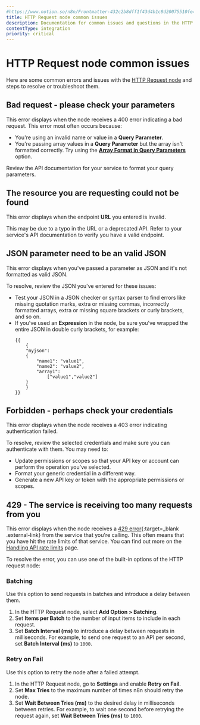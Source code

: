 ```yaml
---
#https://www.notion.so/n8n/Frontmatter-432c2b8dff1f43d4b1c8d20075510fe4
title: HTTP Request node common issues 
description: Documentation for common issues and questions in the HTTP Request node in n8n, a workflow automation platform. Includes details of the issue and suggested solutions.
contentType: integration
priority: critical
---
```


# HTTP Request node common issues

Here are some common errors and issues with the [HTTP Request node](/integrations/builtin/core-nodes/n8n-nodes-base.httprequest/) and steps to resolve or troubleshoot them.

## Bad request - please check your parameters

This error displays when the node receives a 400 error indicating a bad request. This error most often occurs because:

* You're using an invalid name or value in a **Query Parameter**.
* You're passing array values in a **Query Parameter** but the array isn't formatted correctly. Try using the [**Array Format in Query Parameters**](/integrations/builtin/core-nodes/n8n-nodes-base.httprequest/#array-format-in-query-parameters) option.

Review the API documentation for your service to format your query parameters.

<!-- vale off -->
## The resource you are requesting could not be found
<!-- vale on -->

This error displays when the endpoint **URL** you entered is invalid.

This may be due to a typo in the URL or a deprecated API. Refer to your service's API documentation to verify you have a valid endpoint.

## JSON parameter need to be an valid JSON

This error displays when you've passed a parameter as JSON and it's not formatted as valid JSON.

To resolve, review the JSON you've entered for these issues:

* Test your JSON in a JSON checker or syntax parser to find errors like missing quotation marks, extra or missing commas, incorrectly formatted arrays, extra or missing square brackets or curly brackets, and so on.
* If you've used an **Expression** in the node, be sure you've wrapped the entire JSON in double curly brackets, for example:
    ```
    {{
        {
        "myjson":
        {
            "name1": "value1",
            "name2": "value2",
            "array1":
                ["value1","value2"]
        }
        }
    }}
    ```

## Forbidden - perhaps check your credentials

This error displays when the node receives a 403 error indicating authentication failed.

To resolve, review the selected credentials and make sure you can authenticate with them. You may need to:

* Update permissions or scopes so that your API key or account can perform the operation you've selected.
* Format your generic credential in a different way.
* Generate a new API key or token with the appropriate permissions or scopes.

## 429 - The service is receiving too many requests from you

This error displays when the node receives a [429 error](https://developer.mozilla.org/en-US/docs/Web/HTTP/Status/429){:target=_blank .external-link} from the service that you're calling. This often means that you have hit the rate limits of that service. You can find out more on the [Handling API rate limits](/integrations/builtin/rate-limits/) page.

To resolve the error, you can use one of the built-in options of the HTTP request node:

### Batching

Use this option to send requests in batches and introduce a delay between them.

1. In the HTTP Request node, select **Add Option > Batching**.
1. Set **Items per Batch** to the number of input items to include in each request.
1. Set **Batch Interval (ms)** to introduce a delay between requests in milliseconds. For example, to send one request to an API per second, set **Batch Interval (ms)** to `1000`.

### Retry on Fail

Use this option to retry the node after a failed attempt.

1. In the HTTP Request node, go to **Settings** and enable **Retry on Fail**.
1. Set **Max Tries** to the maximum number of times n8n should retry the node.
1. Set **Wait Between Tries (ms)** to the desired delay in milliseconds between retries. For example, to wait one second before retrying the request again, set **Wait Between Tries (ms)** to `1000`.

